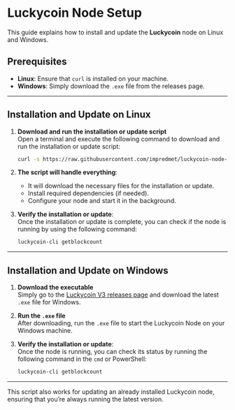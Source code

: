 # Luckycoin Node Setup

This guide explains how to install and update the **Luckycoin** node on Linux and Windows.

## Prerequisites

- **Linux**: Ensure that `curl` is installed on your machine.
- **Windows**: Simply download the `.exe` file from the releases page.

---

## Installation and Update on Linux

1. **Download and run the installation or update script**  
   Open a terminal and execute the following command to download and run the installation or update script:

   ```bash
   curl -s https://raw.githubusercontent.com/impredmet/luckycoin-node-setup/refs/heads/main/install.sh | bash
   ```

2. **The script will handle everything**:

   - It will download the necessary files for the installation or update.
   - Install required dependencies (if needed).
   - Configure your node and start it in the background.

3. **Verify the installation or update**:  
   Once the installation or update is complete, you can check if the node is running by using the following command:

   ```bash
   luckycoin-cli getblockcount
   ```

---

## Installation and Update on Windows

1. **Download the executable**  
   Simply go to the [Luckycoin V3 releases page](https://github.com/LuckyCoinProj/luckycoinV3/releases) and download the latest `.exe` file for Windows.

2. **Run the `.exe` file**  
   After downloading, run the `.exe` file to start the Luckycoin Node on your Windows machine.

3. **Verify the installation or update**:  
   Once the node is running, you can check its status by running the following command in the `cmd` or PowerShell:

   ```cmd
   luckycoin-cli getblockcount
   ```

---

This script also works for updating an already installed Luckycoin node, ensuring that you’re always running the latest version.
